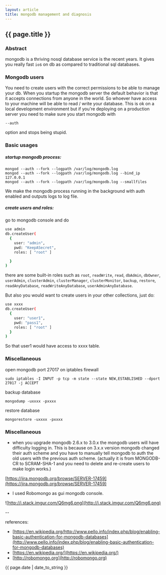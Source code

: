 ```yaml
---
layout: article
title: mongodb management and diagnosis
---
```

## {{ page.title }}

### Abstract

mongodb is a thriving nosql database service is the recent years. It gives you really fast `io`s on db as compared to traditional sql databases.

### Mongodb users

You need to create users with the correct permissions to be able to manage your db. When you startup the mongodb server the default behavior is that it accepts connections from anyone in the world.  So whoever have access to your machine will be able to read / write your database.  This is ok on a local development environment but if you're deploying on a production server you need to make sure you start mongodb with 

`--auth` 

option and stops being stupid. 

### Basic usages

##### startup mongodb process:

```
mongod --auth --fork --logpath /var/log/mongodb.log
mongod --auth --fork --logpath /var/log/mongodb.log --bind_ip 127.0.0.1
mongod --auth --fork --logpath /var/log/mongodb.log --smallfiles
```

We make the mongodb process running in the background with auth enabled and outputs logs to log file.

##### create users and roles:

go to mongodb console and do

```bash
use admin
db.createUser(
  {
    user: "admin",
    pwd: "KeepASecret",
    roles: [ "root" ]

  }
)
```

there are some built-in roles such as `root`, `readWrite`, `read`, `dbAdmin`, `dbOwner`, `userAdmin`, `clusterAdmin`, `clusterManager`, `clusterMonitor`, `backup`, `restore`, `readAnyDatabase`, `readWriteAnyDatabase`, `userAdminAnyDatabase`.

But also you would want to create users in your other collections, just do: 


```bash
use xxxx
db.createUser(
  {
    user: "user1",
    pwd: "pass1",
    roles: [ "root" ]
  }
)
```

So that user1 would have access to xxxx table. 

### Miscellaneous

open mongodb port 27017 on iptables firewall

```
sudo iptables -I INPUT -p tcp -m state --state NEW,ESTABLISHED --dport 27017 -j ACCEPT
```

backup database

```
mongodump -uxxxx -pxxxx
```

restore database

```
mongorestore -uxxxx -pxxxx
```

### Miscellaneous

* when you upgrade mongodb 2.6.x to 3.0.x the mongodb users will have difficulty logging in.  This is because on 3.x.x version mongodb changed their auth scheme and you have to manually tell mongodb to auth the old users with the previous auth scheme.
(actually it is from MONGODB-CR to SCRAM-SHA-1 and you need to delete and re-create users to make login works.)

[https://jira.mongodb.org/browse/SERVER-17459](https://jira.mongodb.org/browse/SERVER-17459)

* I used Robomongo as gui mongodb console.

![http://i.stack.imgur.com/Q6mg6.png](http://i.stack.imgur.com/Q6mg6.png)

--

references:

* [https://en.wikipedia.org/http://www.pello.info/index.php/blog/enabling-basic-authentication-for-mongodb-databases](http://www.pello.info/index.php/blog/enabling-basic-authentication-for-mongodb-databases)
* [https://en.wikipedia.org/](https://en.wikipedia.org/)
* [http://robomongo.org](http://robomongo.org)

{{ page.date | date_to_string }}





